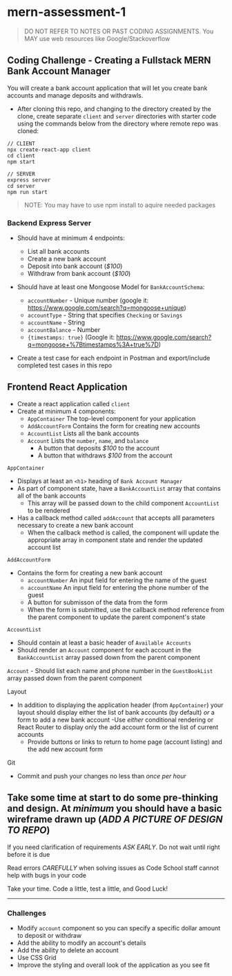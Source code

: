 # mern-assessment-1

> DO NOT REFER TO NOTES OR PAST CODING ASSIGNMENTS. You MAY use web resources like Google/Stackoverflow

## Coding Challenge - Creating a Fullstack MERN Bank Account Manager
You will create a bank account application that will let you create bank accounts and manage deposits and withdrawls.

- After cloning this repo, and changing to the directory created by the clone, create separate `client` and `server` directories with starter code using the commands below from the directory where remote repo was cloned:
```
// CLIENT
npx create-react-app client
cd client
npm start
```
```
// SERVER
express server
cd server
npm run start
```
> NOTE: You may have to use npm install to aquire needed packages

### Backend Express Server
- Should have at minimum 4 endpoints:
  - List all bank accounts
  - Create a new bank account
  - Deposit into bank account (*$100*)
  - Withdraw from bank account (*$100*)

- Should have at least one Mongoose Model for `BankAccountSchema`:
  - `accountNumber` - Unique number (google it: https://www.google.com/search?q=mongoose+unique)
  - `accountType` - String that specifies `Checking` or `Savings`
  - `accountName` - String
  - `accountBalance` - Number
  - `{timestamps: true}` (Google it: https://www.google.com/search?q=mongoose+%7Btimestamps%3A+true%7D)

- Create a test case for each endpoint in Postman and export/include completed test cases in this repo


## Frontend React Application
- Create a react application called `client`
- Create at minimum 4 components:
  - `AppContainer` The top-level component for your application
  - `AddAccountForm` Contains the form for creating new accounts
  - `AccountList` Lists all the bank accounts
  - `Account` Lists the `number`, `name`, and `balance`
    - A button that deposits *$100* to the account
    - A button that withdraws *$100* from the account
  
`AppContainer`
- Displays at least an `<h1>` heading of `Bank Account Manager`
- As part of component state, have a `BankAccountList` array that contains all of the bank accounts
  - This array will be passed down to the child component `AccountList` to be rendered
- Has a callback method called `addAccount` that accepts alll parameters necessary to create a new bank account
  - When the callback method is called, the component will update the appropriate array in component state and render the updated account list
  
`AddAccountForm`
- Contains the form for creating a new bank account
  - `accountNumber` An input field for entering the name of the guest
  - `accountName` An input field for entering the phone number of the guest
  - A button for submisson of the data from the form
  - When the form is submitted, use the callback method reference from the parent component to update the parent component's state

`AccountList`
  - Should contain at least a basic header of `Available Accounts`
  - Should render an `Account` component for each account in the `BankAccountList` array passed down from the parent component
  
  `Account`
    - Should list each name and phone number in the `GuestBookList` array passed down from the parent component
  
Layout
- In addition to displaying the application header (from `AppContainer`) your layout should display either the list of bank accounts (by default) *or* a form to add a new bank account
  -Use *either* conditional rendering or React Router to display only the add account form or the list of current accounts
  - Provide buttons or links to return to home page (account listing) and the add new account form
  
Git
- Commit and push your changes no less than *once per hour*

Take some time at start to do some pre-thinking and design. At *minimum* you should have a basic wireframe drawn up (*ADD A PICTURE OF DESIGN TO REPO*)
----------------------------------------------------------------------------------------------------
If you need clarification of requirements *ASK EARLY*. Do not wait until right before it is due

Read errors *CAREFULLY* when solving issues as Code School staff cannot help with bugs in your code

Take your time. Code a little, test a little, and Good Luck!

----------------------------------------------------------------------------------------------------
### Challenges
- Modify `account` component so you can specify a specific dollar amount to deposit or withdraw
- Add the ability to modify an account's details 
- Add the ability to delete an account
- Use CSS Grid
- Improve the styling and overall look of the application as you see fit
